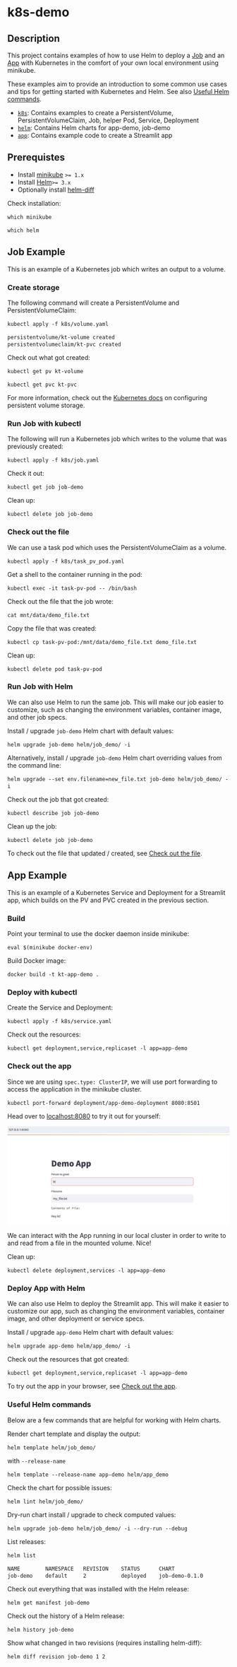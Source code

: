 # k8s-demo

## Description

This project contains examples of how to use Helm to deploy a [Job](#job-example) and an 
[App](#app-example) with Kubernetes in the comfort of your own local environment using minikube.

These examples aim to provide an introduction to some common use cases and tips for getting 
started with Kubernetes and Helm. See also [Useful Helm commands](#useful-helm-commands).

- [`k8s`](./k8s): Contains examples to create a PersistentVolume, PersistentVolumeClaim, Job, helper Pod, Service, Deployment
- [`helm`](./helm): Contains Helm charts for app-demo, job-demo
- [`app`](./app): Contains example code to create a Streamlit app

## Prerequistes

- Install [minikube](https://minikube.sigs.k8s.io/docs/start/) `>= 1.x`
- Install [Helm](https://helm.sh/docs/intro/install/)`>= 3.x`
- Optionally install [helm-diff](https://github.com/databus23/helm-diff)

Check installation:
```
which minikube
```

```
which helm
```

## Job Example

This is an example of a Kubernetes job which writes an output to a volume.

### Create storage

The following command will create a PersistentVolume and PersistentVolumeClaim:
```
kubectl apply -f k8s/volume.yaml
```

```
persistentvolume/kt-volume created
persistentvolumeclaim/kt-pvc created
```

Check out what got created:
```
kubectl get pv kt-volume
```

```
kubectl get pvc kt-pvc
```

For more information, check out the [Kubernetes docs](https://kubernetes.io/docs/tasks/configure-pod-container/configure-persistent-volume-storage/) on configuring persistent volume storage.

### Run Job with kubectl

The following will run a Kubernetes job which writes to the volume that was previously created:
```
kubectl apply -f k8s/job.yaml
```

Check it out:
```
kubectl get job job-demo
```

Clean up:
```
kubectl delete job job-demo
```

### Check out the file

We can use a task pod which uses the PersistentVolumeClaim as a volume.
```
kubectl apply -f k8s/task_pv_pod.yaml
```

Get a shell to the container running in the pod:
```
kubectl exec -it task-pv-pod -- /bin/bash
```

Check out the file that the job wrote:
```
cat mnt/data/demo_file.txt
```

Copy the file that was created:
```
kubectl cp task-pv-pod:/mnt/data/demo_file.txt demo_file.txt
```

Clean up:
```
kubectl delete pod task-pv-pod
```

### Run Job with Helm

We can also use Helm to run the same job. This will make our job easier to customize,
such as changing the environment variables, container image, and other job specs.

Install / upgrade `job-demo` Helm chart with default values:
```
helm upgrade job-demo helm/job_demo/ -i
```

Alternatively, install / upgrade `job-demo` Helm chart overriding values from the command line:
```
helm upgrade --set env.filename=new_file.txt job-demo helm/job_demo/ -i
```

Check out the job that got created:
```
kubectl describe job job-demo
```

Clean up the job:
```
kubectl delete job job-demo
```

To check out the file that updated / created, see [Check out the file](#check-out-the-file).

## App Example

This is an example of a Kubernetes Service and Deployment for a Streamlit app,
which builds on the PV and PVC created in the previous section.

### Build

Point your terminal to use the docker daemon inside minikube:
```
eval $(minikube docker-env)
```
Build Docker image:
```
docker build -t kt-app-demo .
```

### Deploy with kubectl

Create the Service and Deployment:
```
kubectl apply -f k8s/service.yaml
```
Check out the resources:
```
kubectl get deployment,service,replicaset -l app=app-demo 
```

### Check out the app

Since we are using `spec.type: ClusterIP`, we will use port forwarding to access
the application in the minikube cluster.
```
kubectl port-forward deployment/app-demo-deployment 8080:8501
```

Head over to [localhost:8080](http://127.0.0.1:8080) to try it out for yourself:

![image](./assets/image.png)

We can interact with the App running in our local cluster in order to write to and read
from a file in the mounted volume. Nice!

Clean up:
```
kubectl delete deployment,services -l app=app-demo 
```

### Deploy App with Helm

We can also use Helm to deploy the Streamlit app. This will make it easier to customize our app,
such as changing the environment variables, container image, and other deployment or service specs.

Install / upgrade `app-demo` Helm chart with default values:
```
helm upgrade app-demo helm/app_demo/ -i
```

Check out the resources that got created:
```
kubectl get deployment,service,replicaset -l app=app-demo
```

To try out the app in your browser, see [Check out the app](#check-out-the-app).

### Useful Helm commands

Below are a few commands that are helpful for working with Helm charts.


Render chart template and display the output:
```
helm template helm/job_demo/ 
```
with `--release-name`
```
helm template --release-name app-demo helm/app_demo
```

Check the chart for possible issues:
```
helm lint helm/job_demo/ 
```

Dry-run chart install / upgrade to check computed values:
```
helm upgrade job-demo helm/job_demo/ -i --dry-run --debug 
```

List releases:
```
helm list
```

```
NAME    	NAMESPACE	REVISION	STATUS  	CHART
job-demo	default  	2       	deployed	job-demo-0.1.0	      
```

Check out everything that was installed with the Helm release:
```
helm get manifest job-demo
```

Check out the history of a Helm release:
```
helm history job-demo
```

Show what changed in two revisions (requires installing helm-diff):
```
helm diff revision job-demo 1 2
```
